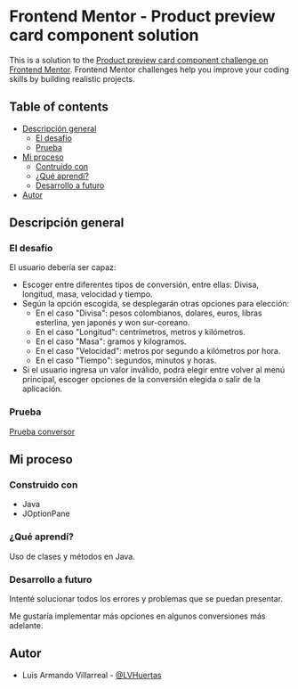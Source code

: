 # Frontend Mentor - Product preview card component solution

This is a solution to the [Product preview card component challenge on Frontend Mentor](https://www.frontendmentor.io/challenges/product-preview-card-component-GO7UmttRfa). Frontend Mentor challenges help you improve your coding skills by building realistic projects. 

## Table of contents

- [Descripción general](#descripcion-general)
  - [El desafío](#el-desafio)
  - [Prueba](#prueba)
- [Mi proceso](#mi-proceso)
  - [Contruido con](#construido-con)
  - [¿Qué aprendí?](#qué-aprendí)
  - [Desarrollo a futuro](#desarrollo-a-futuro)
- [Autor](#autor)

## Descripción general

### El desafío

El usuario debería ser capaz:

- Escoger entre diferentes tipos de conversión, entre ellas: Divisa, longitud, masa, velocidad y tiempo.
- Según la opción escogida, se desplegarán otras opciones para elección: 
  - En el caso "Divisa": pesos colombianos, dolares, euros, libras esterlina, yen japonés y won sur-coreano.
  - En el caso "Longitud": centrímetros, metros y kilómetros.
  - En el caso "Masa": gramos y kilogramos.
  - En el caso "Velocidad": metros por segundo a kilómetros por hora.
  - En el caso "Tiempo": segundos, minutos y horas.
- Si el usuario ingresa un valor inválido, podrá elegir entre volver al menú principal, escoger opciones de la conversión elegida o salir de la aplicación.

### Prueba

[Prueba conversor](/grabacion/prueba-conversor.mkv)

## Mi proceso

### Construido con 

- Java
- JOptionPane

### ¿Qué aprendí?

Uso de clases y métodos en Java.

### Desarrollo a futuro

Intenté solucionar todos los errores y problemas que se puedan presentar.

Me gustaría implementar más opciones en algunos conversiones más adelante.

## Autor

- Luis Armando Villarreal - [@LVHuertas](https://github.com/LVHuertas/)
